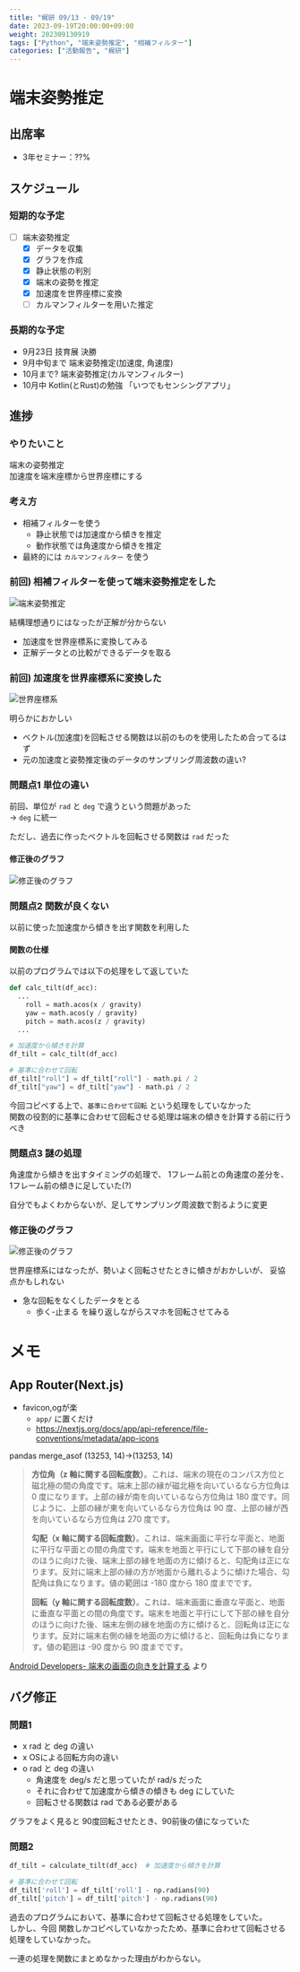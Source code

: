 ```yaml
---
title: "梶研 09/13 - 09/19"
date: 2023-09-19T20:00:00+09:00
weight: 202309130919
tags: ["Python", "端末姿勢推定", "相補フィルター"]
categories: ["活動報告", "梶研"]
---
```


# 端末姿勢推定

## 出席率
- 3年セミナー：??%

## スケジュール
### 短期的な予定
- [ ] 端末姿勢推定
  - [x] データを収集
  - [x] グラフを作成
  - [x] 静止状態の判別
  - [x] 端末の姿勢を推定
  - [x] 加速度を世界座標に変換
  - [ ] カルマンフィルターを用いた推定

### 長期的な予定
- 9月23日 技育展 決勝
- 9月中旬まで 端末姿勢推定(加速度, 角速度)
- 10月まで? 端末姿勢推定(カルマンフィルター)
- 10月中 Kotlin(とRust)の勉強 「いつでもセンシングアプリ」

## 進捗
### やりたいこと
端末の姿勢推定  
加速度を端末座標から世界座標にする

### 考え方
- 相補フィルターを使う
  - 静止状態では加速度から傾きを推定
  - 動作状態では角速度から傾きを推定
- 最終的には `カルマンフィルター` を使う

### 前回) 相補フィルターを使って端末姿勢推定をした
![端末姿勢推定](images/zenkai.png)

結構理想通りにはなったが正解が分からない
- 加速度を世界座標系に変換してみる
- 正解データとの比較ができるデータを取る

### 前回) 加速度を世界座標系に変換した
![世界座標系](zennkai-2.png)

明らかにおかしい
- ベクトル(加速度)を回転させる関数は以前のものを使用したため合ってるはず
- 元の加速度と姿勢推定後のデータのサンプリング周波数の違い?

### 問題点1 単位の違い
前回、単位が `rad` と `deg` で違うという問題があった  
→ `deg` に統一

ただし、過去に作ったベクトルを回転させる関数は `rad` だった

#### 修正後のグラフ
![修正後のグラフ](images/hidoi_bure_none.png)

### 問題点2 関数が良くない
以前に使った加速度から傾きを出す関数を利用した

#### 関数の仕様
以前のプログラムでは以下の処理をして返していた
```python
def calc_tilt(df_acc):
  ...
    roll = math.acos(x / gravity)
    yaw = math.acos(y / gravity)
    pitch = math.acos(z / gravity)
  ...

# 加速度から傾きを計算
df_tilt = calc_tilt(df_acc)

# 基準に合わせて回転
df_tilt["roll"] = df_tilt["roll"] - math.pi / 2
df_tilt["yaw"] = df_tilt["yaw"] - math.pi / 2
```

今回コピペする上で、`基準に合わせて回転` という処理をしていなかった  
関数の役割的に基準に合わせて回転させる処理は端末の傾きを計算する前に行うべき


### 問題点3 謎の処理
角速度から傾きを出すタイミングの処理で、
1フレーム前との角速度の差分を、1フレーム前の傾きに足していた(?)

自分でもよくわからないが、足してサンプリング周波数で割るように変更

### 修正後のグラフ
![修正後のグラフ](images/bimyoikedo-tabun-ok.png)

世界座標系にはなったが、勢いよく回転させたときに傾きがおかしいが、
妥協点かもしれない

- 急な回転をなくしたデータをとる
  - 歩く-止まる を繰り返しながらスマホを回転させてみる



# メモ
## App Router(Next.js)
- favicon,ogが楽
  - `app/` に置くだけ
  - https://nextjs.org/docs/app/api-reference/file-conventions/metadata/app-icons

pandas merge_asof
(13253, 14)→(13253, 14)

> **方位角（z 軸に関する回転度数）**。これは、端末の現在のコンパス方位と磁北極の間の角度です。端末上部の縁が磁北極を向いているなら方位角は 0 度になります。上部の縁が南を向いているなら方位角は 180 度です。同じように、上部の縁が東を向いているなら方位角は 90 度、上部の縁が西を向いているなら方位角は 270 度です。  
> 
> **勾配（x 軸に関する回転度数）**。これは、端末画面に平行な平面と、地面に平行な平面との間の角度です。端末を地面と平行にして下部の縁を自分のほうに向けた後、端末上部の縁を地面の方に傾けると、勾配角は正になります。反対に端末上部の縁の方が地面から離れるように傾けた場合、勾配角は負になります。値の範囲は -180 度から 180 度までです。  
> 
> **回転（y 軸に関する回転度数）**。これは、端末画面に垂直な平面と、地面に垂直な平面との間の角度です。端末を地面と平行にして下部の縁を自分のほうに向けた後、端末左側の縁を地面の方に傾けると、回転角は正になります。反対に端末右側の縁を地面の方に傾けると、回転角は負になります。値の範囲は -90 度から 90 度までです。

[Android Developers- 端末の画面の向きを計算する](https://developer.android.com/guide/topics/sensors/sensors_position?hl=ja#sensors-pos-orient) より


## バグ修正
### 問題1
- x rad と deg の違い
- x OSによる回転方向の違い
- o rad と deg の違い
  - 角速度を deg/s だと思っていたが rad/s だった
  - それに合わせて加速度から傾きの傾きも deg にしていた
  - 回転させる関数は rad である必要がある

グラフをよく見ると 90度回転させたとき、90前後の値になっていた

### 問題2
```python
df_tilt = calculate_tilt(df_acc)  # 加速度から傾きを計算

# 基準に合わせて回転
df_tilt['roll'] = df_tilt['roll'] - np.radians(90)
df_tilt['pitch'] = df_tilt['pitch'] - np.radians(90)
```

過去のプログラムにおいて、基準に合わせて回転させる処理をしていた。  
しかし、今回 関数しかコピペしていなかったため、基準に合わせて回転させる処理をしていなかった。

一連の処理を関数にまとめなかった理由がわからない。
